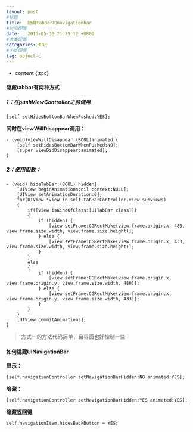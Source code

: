 ```yaml
---
layout: post
#标题
title:  隐藏tabBar和navigationbar
#时间配置
date:   2015-05-30 21:29:12 +0800
#大类配置
categories: 知识
#小类配置
tag: object-c
---
```


* content
{:toc}


#### 隐藏tabbar有两种方式

##### 1：在pushViewController之前调用

```objc
[self setHidesBottomBarWhenPushed:YES]; 
```

**同时在viewWillDisappear调用：**

```objc
- (void)viewWillDisappear:(BOOL)animated {  
    [self setHidesBottomBarWhenPushed:NO];  
    [super viewDidDisappear:animated];  
}
```
 

##### 2：使用函数：

```objc
- (void) hideTabBar:(BOOL) hidden{  
    [UIView beginAnimations:nil context:NULL];  
    [UIView setAnimationDuration:0];  
    for(UIView *view in self.tabBarController.view.subviews)  
    {  
        if([view isKindOfClass:[UITabBar class]])  
        {  
            if (hidden) {  
                [view setFrame:CGRectMake(view.frame.origin.x, 480, view.frame.size.width, view.frame.size.height)];  
            } else {  
                [view setFrame:CGRectMake(view.frame.origin.x, 433, view.frame.size.width, view.frame.size.height)];  
            }  
        }  
        else  
        {  
            if (hidden) {  
                [view setFrame:CGRectMake(view.frame.origin.x, view.frame.origin.y, view.frame.size.width, 480)];  
            } else {  
                [view setFrame:CGRectMake(view.frame.origin.x, view.frame.origin.y, view.frame.size.width, 433)];  
            }  
        }  
    }  
    [UIView commitAnimations];  
}
```
> 方式一的方法代码简单，且界面也好控制一些


#### 如何隐藏UINavigationBar

**显示：**

```objc
[self.navigationController setNavigationBarHidden:NO animated:YES];
```
**隐藏：**

```objc
[self.navigationController setNavigationBarHidden:YES animated:YES];
```

**隐藏返回键**

```objc
self.navigationItem.hidesBackButton = YES;
```